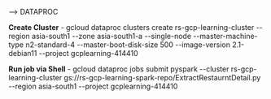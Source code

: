 --> DATAPROC

**Create Cluster** - gcloud dataproc clusters create rs-gcp-learning-cluster --region asia-south1 --zone asia-south1-a --single-node --master-machine-type n2-standard-4 --master-boot-disk-size 500 --image-version 2.1-debian11 --project gcplearning-414410

**Run job via Shell** - gcloud dataproc jobs submit pyspark --cluster rs-gcp-learning-cluster gs://rs-gcp-learning-spark-repo/ExtractRestaurntDetail.py --region asia-south1 --project gcplearning-414410
